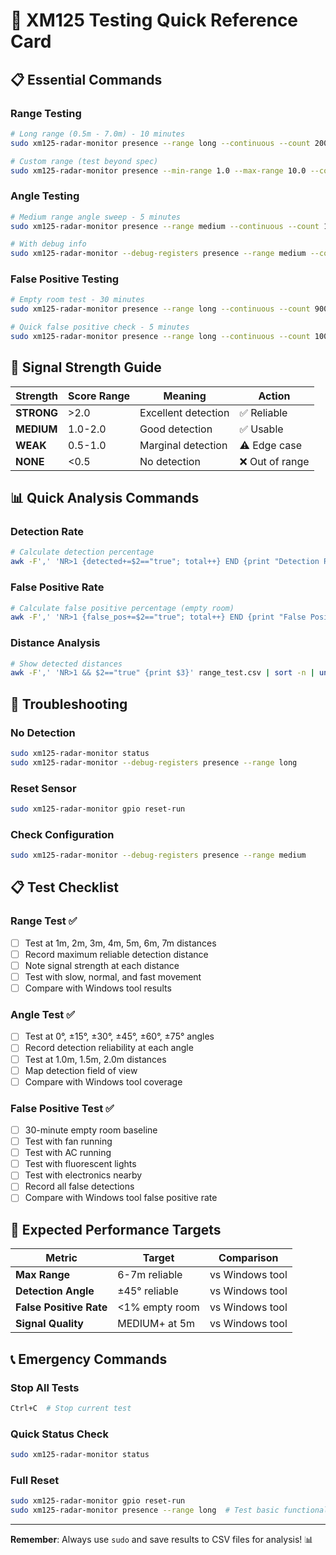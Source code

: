 # 🚀 XM125 Testing Quick Reference Card

## 📋 Essential Commands

### **Range Testing**
```bash
# Long range (0.5m - 7.0m) - 10 minutes
sudo xm125-radar-monitor presence --range long --continuous --count 200 --interval 3000 --save-to range_test.csv

# Custom range (test beyond spec)
sudo xm125-radar-monitor presence --min-range 1.0 --max-range 10.0 --continuous --save-to extended_range.csv
```

### **Angle Testing**  
```bash
# Medium range angle sweep - 5 minutes
sudo xm125-radar-monitor presence --range medium --continuous --count 150 --interval 2000 --save-to angle_test.csv

# With debug info
sudo xm125-radar-monitor --debug-registers presence --range medium --continuous --count 50 --save-to angle_debug.csv
```

### **False Positive Testing**
```bash
# Empty room test - 30 minutes
sudo xm125-radar-monitor presence --range long --continuous --count 900 --interval 2000 --save-to false_positive.csv

# Quick false positive check - 5 minutes  
sudo xm125-radar-monitor presence --range long --continuous --count 100 --interval 3000 --save-to quick_false_pos.csv
```

## 🎯 Signal Strength Guide

| Strength | Score Range | Meaning | Action |
|----------|-------------|---------|---------|
| **STRONG** | >2.0 | Excellent detection | ✅ Reliable |
| **MEDIUM** | 1.0-2.0 | Good detection | ✅ Usable |
| **WEAK** | 0.5-1.0 | Marginal detection | ⚠️ Edge case |
| **NONE** | <0.5 | No detection | ❌ Out of range |

## 📊 Quick Analysis Commands

### **Detection Rate**
```bash
# Calculate detection percentage
awk -F',' 'NR>1 {detected+=$2=="true"; total++} END {print "Detection Rate:", detected/total*100"%"}' your_test.csv
```

### **False Positive Rate**
```bash
# Calculate false positive percentage (empty room)
awk -F',' 'NR>1 {false_pos+=$2=="true"; total++} END {print "False Positive Rate:", false_pos/total*100"%"}' false_positive.csv
```

### **Distance Analysis**
```bash
# Show detected distances
awk -F',' 'NR>1 && $2=="true" {print $3}' range_test.csv | sort -n | uniq -c
```

## 🔧 Troubleshooting

### **No Detection**
```bash
sudo xm125-radar-monitor status
sudo xm125-radar-monitor --debug-registers presence --range long
```

### **Reset Sensor**
```bash
sudo xm125-radar-monitor gpio reset-run
```

### **Check Configuration**
```bash
sudo xm125-radar-monitor --debug-registers presence --range medium
```

## 📋 Test Checklist

### **Range Test** ✅
- [ ] Test at 1m, 2m, 3m, 4m, 5m, 6m, 7m distances
- [ ] Record maximum reliable detection distance
- [ ] Note signal strength at each distance
- [ ] Test with slow, normal, and fast movement
- [ ] Compare with Windows tool results

### **Angle Test** ✅  
- [ ] Test at 0°, ±15°, ±30°, ±45°, ±60°, ±75° angles
- [ ] Record detection reliability at each angle
- [ ] Test at 1.0m, 1.5m, 2.0m distances
- [ ] Map detection field of view
- [ ] Compare with Windows tool coverage

### **False Positive Test** ✅
- [ ] 30-minute empty room baseline
- [ ] Test with fan running
- [ ] Test with AC running  
- [ ] Test with fluorescent lights
- [ ] Test with electronics nearby
- [ ] Record all false detections
- [ ] Compare with Windows tool false positive rate

## 🎯 Expected Performance Targets

| Metric | Target | Comparison |
|--------|--------|------------|
| **Max Range** | 6-7m reliable | vs Windows tool |
| **Detection Angle** | ±45° reliable | vs Windows tool |
| **False Positive Rate** | <1% empty room | vs Windows tool |
| **Signal Quality** | MEDIUM+ at 5m | vs Windows tool |

## 📞 Emergency Commands

### **Stop All Tests**
```bash
Ctrl+C  # Stop current test
```

### **Quick Status Check**
```bash
sudo xm125-radar-monitor status
```

### **Full Reset**
```bash
sudo xm125-radar-monitor gpio reset-run
sudo xm125-radar-monitor presence --range long  # Test basic functionality
```

---

**Remember**: Always use `sudo` and save results to CSV files for analysis! 📊
